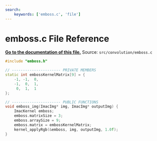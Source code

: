 ```yaml
---
search:
    keywords: ['emboss.c', 'file']
---
```


# emboss.c File Reference

**[Go to the documentation of this file.](emboss_8c.md)**
Source: `src/convolution/emboss.c`

    
    
    
      
      
    
    
    
```cpp
#include "emboss.h"

// ---------------------- PRIVATE MEMBERS
static int embossKernelMatrix[9] = {
    -1, -1,  0,
    -1,  0,  1,
     0,  1,  1
};

// ---------------------- PUBLIC FUNCTIONS
void emboss_img(ImacImg* img, ImacImg* outputImg) {
    ImacKernel emboss;
    emboss.matrixSize = 3;
    emboss.arraySize = 9;
    emboss.matrix = embossKernelMatrix;
    kernel_applyRgb(&emboss, img, outputImg, 1.0f);
}
```


    
  
